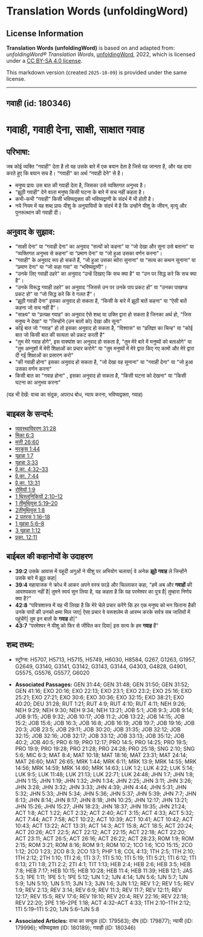 # Translation Words (unfoldingWord)

## License Information

**Translation Words (unfoldingWord)** is based on and adapted from: _unfoldingWord® Translation Words_, [unfoldingWord](https://unfoldingword.org/utw), 2022, which is licensed under a [CC BY-SA 4.0 license](https://creativecommons.org/licenses/by-sa/4.0/legalcode.en).

This markdown version (created `2025-10-09`) is provided under the same license.



--------------------------------

## गवाही (id: 180346)

गवाही, गवाही देना, साक्षी, साक्षात गवाह
=======================================

परिभाषा:
--------

जब कोई व्यक्ति "गवाही" देता है तो वह उसके बारे में एक बयान देता है जिसे वह जानता है, और यह दावा करते हुए कि बयान सच है। “गवाही” का अर्थ “गवाही देने” से है।

* मनुष्य प्रायः उस बात की गवाही देता है, जिसका उसे व्यक्तिगत अनुभव है।
* “झूठी गवाही” देने वाला मनुष्य किसी घटना के बारे में सच नहीं कहता है।
* कभी\-कभी “गवाही” किसी भविष्यद्वक्ता की भविष्यद्वाणी के संदर्भ में भी होती है।
* नये नियम में यह शब्द प्रायः यीशु के अनुयायियों के संदर्भ में है कि उन्होंने यीशु के जीवन, मृत्यु और पुनरूत्थान की गवाही दी।

अनुवाद के सुझाव:
----------------

* “साक्षी देना” या “गवाही देना” का अनुवाद “सत्यों को कहना” या “जो देखा और सुना उसे बताना” या “व्यक्तिगत अनुभव से कहना” या “प्रमाण देना” या “जो हुआ उसका वर्णन करना”।
* “गवाही” के अनुवाद रूप हो सकते हैं, “जो हुआ उसका ब्योरा सुनाना” या “सत्य का कथन सुनाना” या “प्रमाण देना” या “जो कहा गया” या “भविष्यद्वाणी”।
* “उनके लिए गवाही ठहरे” का अनुवाद “उन्हें दिखाए कि सच क्या है” या “उन पर सिद्ध करे कि सच क्या है”।
* “उनके विरूद्ध गवाही ठहरे” का अनुवाद “जिससे उन पर उनके पाप प्रकट हों” या “उनका पाखण्ड प्रकट हो” या “जो सिद्ध करे कि वे गलत हैं”।
* “झूठी गवाही देना” इसका अनुवाद हो सकता है, “किसी के बारे में झूठी बातें कहना” या “ऐसी बातें कहना जो सच नहीं हैं”।
* "साक्ष्य" या "प्रत्यक्ष गवाह" का अनुवाद ऐसे शब्द या उक्ति द्वारा हो सकता है जिनका अर्थ हो, "जिस मनुष्य ने देखा" या "जिन्होंने (उन बातों को) देखा और सूना"
* कोई बात जो "गवाह" हो तो इसका अनुवाद हो सकता है, "विश्वास" या "प्रतिज्ञा का चिन्ह" या "कोई बात जो किसी बात की सत्यता को प्रकट करती है"
* "तुम मेरे गवाह होगे", इस वाक्यांश का अनुवाद हो सकता है, "तुम मेरे बारे में मनुष्यों को बताओगे" या "तुम अम्नुशों में मेरी शिक्षाओं का प्रचार करोगे" या "तुम मनुष्यों में मेरे द्वारा किए गए कामों और मेरे द्वारा दी गई शिक्षाओं का प्रसारण करो"
* "की गवाही होना" इसका अनुवाद हो सकता है, "जो देखा वह सुनाना" या "गवाही देना" या "जो हुआ उसका वर्णन करना"
* किसी बात का "गवाह होना" , इसका अनुवाद हो सकता है, "किसी घटना को देखना" या "किसी घटना का अनुभव करना"

(यह भी देखें: वाचा का संदूक, अपराध बोध, न्याय करना, भविष्यद्वक्ता, गवाह)

बाइबल के सन्दर्भ:
-----------------

* [व्यवस्थाविवरण 31:28](https://ref.ly/Deut31:28)
* [मिका 6:3](https://ref.ly/Mic6:3)
* [मत्ती 26:60](https://ref.ly/Matt26:60)
* [मरकुस 1:44](https://ref.ly/Mark1:44)
* [यूहन्ना 1:7](https://ref.ly/John1:7)
* [यूहन्ना 3:33](https://ref.ly/John3:33)
* [प्रे.का. 4:32–33](https://ref.ly/Acts4:32-Acts4:33)
* [प्रे.का. 7:44](https://ref.ly/Acts7:44)
* [प्रे.का. 13:31](https://ref.ly/Acts13:31)
* [रोमियों 1:9](https://ref.ly/Rom1:9)
* [1 थिस्लुनिकियों 2:10–12](https://ref.ly/1Thess0:0)
* [1 तीमुथियुस 5:19–20](https://ref.ly/1Tim0:0)
* [2तीमुथियुस 1:8](https://ref.ly/1Tim1:8)
* [2 पतरस 1:16–18](https://ref.ly/2Pet0:0)
* [1 यूहन्ना 5:6–8](https://ref.ly/1John0:0)
* [3 यूहन्ना 1:12](https://ref.ly/3John0:0)
* [प्रका. 12:11](https://ref.ly/Rev12:11)

बाईबल की कहानोयों के उदाहरण
---------------------------

* **39:2** उसके आवास में यहूदी अगुओं ने यीशु पर अभियोग चलाया\| वे अनेक **झूठे गवाह** ले जिन्होंने उसके बारे में झूठ कहा\|
* **39:4** महायाजक ने क्रोध में आकर अपने वस्त्र फाड़े और चिल्लाकर कहा, "हमें अब और **गवाहों** की आवश्यकता नहीं है\| तुमने स्वयं सुन लिया है, यह कहता है कि यह परमेश्वर का पुत्र है\| तुम्हारा निर्णय क्या है?"
* **42:8** “पवित्रशास्त्र में यह भी लिखा है कि मेरे चेले प्रचार करेंगे कि हर एक मनुष्य को मन फिराना हैकी उनके पापों की उनको क्षमा मिल जाए\| ऐसा प्रचार वे यरूशलेम से आरम्भ करके सर्वत्र सब जातियों में पहुंचेंगे\| तुम इन बातों के **गवाह** हो\|"
* **43:7** “परमेश्वर ने यीशु को फिर से जीवित कर दिया\| इस सत्य के हम **गवाह** हैं"

शब्द तथ्य:
----------

* स्ट्रोंग्स: H5707, H5713, H5715, H5749, H6030, H8584, G267, G1263, G1957, G2649, G3140, G3141, G3142, G3143, G3144, G4303, G4828, G4901, G5575, G5576, G5577, G6020

* **Associated Passages:** GEN 31:44; GEN 31:48; GEN 31:50; GEN 31:52; GEN 41:16; EXO 20:16; EXO 22:13; EXO 23:1; EXO 23:2; EXO 25:16; EXO 25:21; EXO 27:21; EXO 30:6; EXO 30:36; EXO 32:15; EXO 38:21; EXO 40:20; DEU 31:28; RUT 1:21; RUT 4:9; RUT 4:10; RUT 4:11; NEH 9:26; NEH 9:29; NEH 9:30; NEH 9:34; NEH 13:21; JOB 5:1; JOB 9:3; JOB 9:14; JOB 9:15; JOB 9:32; JOB 10:17; JOB 11:2; JOB 13:22; JOB 14:15; JOB 15:2; JOB 15:6; JOB 16:3; JOB 16:8; JOB 16:19; JOB 19:7; JOB 19:16; JOB 20:3; JOB 23:5; JOB 29:11; JOB 30:20; JOB 31:35; JOB 32:12; JOB 32:15; JOB 32:16; JOB 32:17; JOB 33:12; JOB 33:13; JOB 35:12; JOB 40:2; JOB 40:5; PRO 6:19; PRO 12:17; PRO 14:5; PRO 14:25; PRO 19:5; PRO 19:9; PRO 19:28; PRO 21:28; PRO 24:28; PRO 25:18; SNG 2:10; SNG 5:6; MIC 6:3; MAT 8:4; MAT 10:18; MAT 18:16; MAT 23:31; MAT 24:14; MAT 26:60; MAT 26:65; MRK 1:44; MRK 6:11; MRK 13:9; MRK 14:55; MRK 14:56; MRK 14:59; MRK 14:60; MRK 14:63; LUK 1:2; LUK 4:22; LUK 5:14; LUK 9:5; LUK 11:48; LUK 21:13; LUK 22:71; LUK 24:48; JHN 1:7; JHN 1:8; JHN 1:15; JHN 1:19; JHN 1:32; JHN 1:34; JHN 2:25; JHN 3:11; JHN 3:26; JHN 3:28; JHN 3:32; JHN 3:33; JHN 4:39; JHN 4:44; JHN 5:31; JHN 5:32; JHN 5:33; JHN 5:34; JHN 5:36; JHN 5:37; JHN 5:39; JHN 7:7; JHN 8:13; JHN 8:14; JHN 8:17; JHN 8:18; JHN 10:25; JHN 12:17; JHN 13:21; JHN 15:26; JHN 15:27; JHN 18:23; JHN 18:37; JHN 19:35; JHN 21:24; ACT 1:8; ACT 1:22; ACT 2:32; ACT 2:40; ACT 3:15; ACT 4:33; ACT 5:32; ACT 7:44; ACT 7:58; ACT 10:22; ACT 10:39; ACT 10:41; ACT 10:42; ACT 10:43; ACT 13:22; ACT 13:31; ACT 14:3; ACT 15:8; ACT 18:5; ACT 20:24; ACT 20:26; ACT 22:5; ACT 22:12; ACT 22:15; ACT 22:18; ACT 22:20; ACT 23:11; ACT 26:5; ACT 26:16; ACT 26:22; ACT 28:23; ROM 1:9; ROM 2:15; ROM 3:21; ROM 8:16; ROM 9:1; ROM 10:2; 1CO 1:6; 1CO 15:15; 2CO 1:12; 2CO 1:23; 2CO 8:3; 2CO 13:1; PHP 1:8; COL 4:13; 1TH 2:5; 1TH 2:10; 1TH 2:12; 2TH 1:10; 1TI 2:6; 1TI 3:7; 1TI 5:10; 1TI 5:19; 1TI 5:21; 1TI 6:12; 1TI 6:13; 2TI 1:8; 2TI 2:2; 2TI 4:1; TIT 1:13; HEB 2:4; HEB 2:6; HEB 3:5; HEB 7:8; HEB 7:17; HEB 10:15; HEB 10:28; HEB 11:4; HEB 11:39; HEB 12:1; JAS 5:3; 1PE 1:11; 1PE 5:1; 1PE 5:12; 1JN 1:2; 1JN 4:14; 1JN 5:6; 1JN 5:7; 1JN 5:9; 1JN 5:10; 1JN 5:11; 3JN 1:3; 3JN 1:6; 3JN 1:12; REV 1:2; REV 1:5; REV 1:9; REV 2:13; REV 3:14; REV 6:9; REV 11:3; REV 11:7; REV 12:11; REV 12:17; REV 15:5; REV 17:6; REV 19:10; REV 20:4; REV 22:16; REV 22:18; REV 22:20; 2PE 1:16–2PE 1:18; ACT 4:32–ACT 4:33; 1TH 2:10–1TH 2:12; 1TI 5:19–1TI 5:20; 1JN 5:6–1JN 5:8
* **Associated Articles:** वाचा का सन्दूक (ID: 179563); दोष (ID: 179877); न्यायी (ID: 179996); भविष्यद्वक्ता (ID: 180189); गवाही (ID: 180346)

